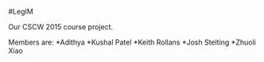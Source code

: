 #LegIM

Our CSCW 2015 course project.

Members are:
*Adithya
*Kushal Patel
*Keith Rollans
*Josh Stelting
*Zhuoli Xiao